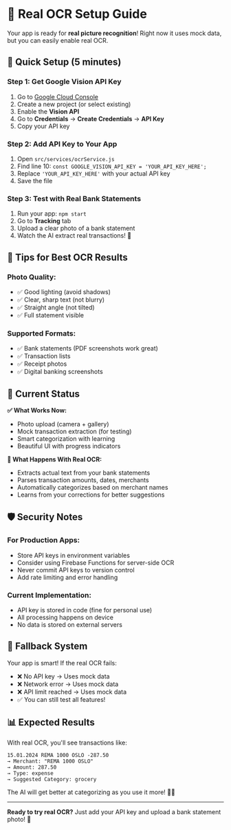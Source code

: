 # 🤖 Real OCR Setup Guide

Your app is ready for **real picture recognition**! Right now it uses mock data, but you can easily enable real OCR.

## 🚀 Quick Setup (5 minutes)

### Step 1: Get Google Vision API Key
1. Go to [Google Cloud Console](https://console.cloud.google.com/)
2. Create a new project (or select existing)
3. Enable the **Vision API**
4. Go to **Credentials** → **Create Credentials** → **API Key**
5. Copy your API key

### Step 2: Add API Key to Your App
1. Open `src/services/ocrService.js`
2. Find line 10: `const GOOGLE_VISION_API_KEY = 'YOUR_API_KEY_HERE';`
3. Replace `'YOUR_API_KEY_HERE'` with your actual API key
4. Save the file

### Step 3: Test with Real Bank Statements
1. Run your app: `npm start`
2. Go to **Tracking** tab
3. Upload a clear photo of a bank statement
4. Watch the AI extract real transactions! 🎉

## 📸 Tips for Best OCR Results

### Photo Quality:
- ✅ Good lighting (avoid shadows)
- ✅ Clear, sharp text (not blurry)
- ✅ Straight angle (not tilted)
- ✅ Full statement visible

### Supported Formats:
- ✅ Bank statements (PDF screenshots work great)
- ✅ Transaction lists
- ✅ Receipt photos
- ✅ Digital banking screenshots

## 🔧 Current Status

**✅ What Works Now:**
- Photo upload (camera + gallery)
- Mock transaction extraction (for testing)
- Smart categorization with learning
- Beautiful UI with progress indicators

**🚧 What Happens With Real OCR:**
- Extracts actual text from your bank statements
- Parses transaction amounts, dates, merchants
- Automatically categorizes based on merchant names
- Learns from your corrections for better suggestions

## 🛡️ Security Notes

### For Production Apps:
- Store API keys in environment variables
- Consider using Firebase Functions for server-side OCR
- Never commit API keys to version control
- Add rate limiting and error handling

### Current Implementation:
- API key is stored in code (fine for personal use)
- All processing happens on device
- No data is stored on external servers

## 🔄 Fallback System

Your app is smart! If the real OCR fails:
- ❌ No API key → Uses mock data
- ❌ Network error → Uses mock data  
- ❌ API limit reached → Uses mock data
- ✅ You can still test all features!

## 📊 Expected Results

With real OCR, you'll see transactions like:
```
15.01.2024 REMA 1000 OSLO -287.50
→ Merchant: "REMA 1000 OSLO"
→ Amount: 287.50
→ Type: expense
→ Suggested Category: grocery
```

The AI will get better at categorizing as you use it more! 🧠✨

---

**Ready to try real OCR?** Just add your API key and upload a bank statement photo! 🚀
